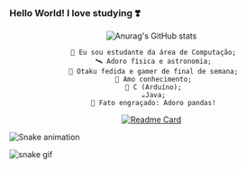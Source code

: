 ### Hello World! I love studying ❣️

<!--
**JuJubali/JuJubali** is a ✨ _special_ ✨ repository because its `README.md` (this file) appears on your GitHub profile.

Here are some ideas to get you started:

-->
<div align="center">

 ![Anurag's GitHub stats](https://github-readme-stats.vercel.app/api?username=Jujubali&theme=dark&show_icons=true)
 
   <div align="center"> 

     🔭 Eu sou estudante da área de Computação;
     🛰️ Adoro física e astronomia;
     🦴 Otaku fedida e gamer de final de semana;
     💓 Amo conhecimento;
     🐍 C (Arduíno);
     ☕Java;
     🐼 Fato engraçado: Adoro pandas!
  </div>
 
</div>

<div style=bgcolor='red' align="center">
 
   [![Readme Card](https://github-readme-stats.vercel.app/api/pin/?username=anuraghazra&repo=github-readme-stats)](https://github.com/Jujubali/github-readme-stats)

</div>
  
   <div> 

   ![Snake animation](https://github.com/JuJubali/Nyxlim/blob/output/github-contribution-grid-snake.svg)

   ![snake gif](https://github.com/Jujubali/https://github.com/JuJubali/blob/output/github-contribution-grid-snake.svg)

  </div>
